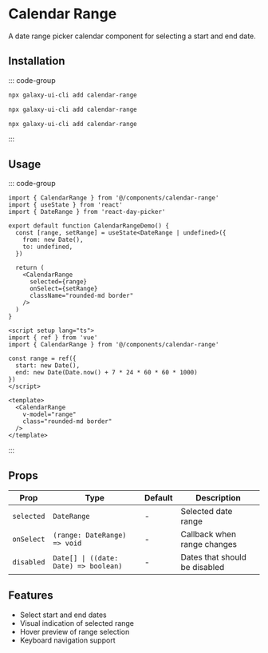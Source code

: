 # Calendar Range

A date range picker calendar component for selecting a start and end date.

<ComponentPreview name="CalendarRangeDemo">
  <template #preview>
    <DemoContainer>
      <CalendarRangeDemo />
    </DemoContainer>
  </template>
  <template #code>

::: code-group
```vue [Vue]
<script setup lang="ts">
import { ref } from 'vue'
const range = ref({ start: new Date(), end: new Date() })
</script>

<template>
  <CalendarRange v-model="range" />
</template>
```

```tsx [React]
import { CalendarRange } from '@/components/ui/calendar-range'
export default function App() {
  return <CalendarRange />
}
```

```typescript [Angular]
@Component({
  template: `<ui-calendar-range [(range)]="range" />`
})
export class DemoComponent {
  range = { start: new Date(), end: new Date() };
}
```
:::

  </template>
</ComponentPreview>

## Installation

::: code-group
```bash [React]
npx galaxy-ui-cli add calendar-range
```

```bash [Vue]
npx galaxy-ui-cli add calendar-range
```

```bash [Angular]
npx galaxy-ui-cli add calendar-range
```
:::

## Usage

::: code-group
```tsx [React]
import { CalendarRange } from '@/components/calendar-range'
import { useState } from 'react'
import { DateRange } from 'react-day-picker'

export default function CalendarRangeDemo() {
  const [range, setRange] = useState<DateRange | undefined>({
    from: new Date(),
    to: undefined,
  })

  return (
    <CalendarRange
      selected={range}
      onSelect={setRange}
      className="rounded-md border"
    />
  )
}
```

```vue [Vue]
<script setup lang="ts">
import { ref } from 'vue'
import { CalendarRange } from '@/components/calendar-range'

const range = ref({
  start: new Date(),
  end: new Date(Date.now() + 7 * 24 * 60 * 60 * 1000)
})
</script>

<template>
  <CalendarRange
    v-model="range"
    class="rounded-md border"
  />
</template>
```
:::

## Props

| Prop | Type | Default | Description |
|------|------|---------|-------------|
| `selected` | `DateRange` | - | Selected date range |
| `onSelect` | `(range: DateRange) => void` | - | Callback when range changes |
| `disabled` | `Date[] \| ((date: Date) => boolean)` | - | Dates that should be disabled |

## Features

- Select start and end dates
- Visual indication of selected range
- Hover preview of range selection
- Keyboard navigation support
